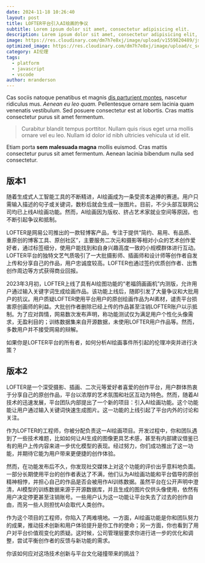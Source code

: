 ```yaml
---
date: 2024-11-18 10:26:40
layout: post
title: LOFTER平台引入AI绘画的争议
subtitle: Lorem ipsum dolor sit amet, consectetur adipisicing elit.
description: Lorem ipsum dolor sit amet, consectetur adipisicing elit, sed do eiusmod tempor incididunt ut labore et dolore magna aliqua.
image: https://res.cloudinary.com/dm7h7e8xj/image/upload/v1559820489/js-code_n83m7a.jpg
optimized_image: https://res.cloudinary.com/dm7h7e8xj/image/upload/c_scale,w_380/v1559820489/js-code_n83m7a.jpg
category: AI伦理
tags:
  - platform
  - javascript
  - vscode
author: mranderson
---
```


Cas sociis natoque penatibus et magnis <a href="#">dis parturient montes</a>, nascetur ridiculus mus. *Aenean eu leo quam.* Pellentesque ornare sem lacinia quam venenatis vestibulum. Sed posuere consectetur est at lobortis. Cras mattis consectetur purus sit amet fermentum.

> Curabitur blandit tempus porttitor. Nullam quis risus eget urna mollis ornare vel eu leo. Nullam id dolor id nibh ultricies vehicula ut id elit.

Etiam porta **sem malesuada magna** mollis euismod. Cras mattis consectetur purus sit amet fermentum. Aenean lacinia bibendum nulla sed consectetur.

## 版本1

随着生成式人工智能工具的不断精进，AI绘画成为一条受资本追捧的赛道。用户只需输入描述的句子或关键词，数秒后就会生成一张图片。目前，不少头部互联网公司均已上线AI绘画功能。然而，AI绘画因为版权、挤占艺术家就业空间等原因，也不断引起争议和抵制。

LOFTER是网易公司推出的一款轻博客产品，专注于提供“简约、易用、有品质、重原创的博客工具、原创社区”，主要服务二次元和摄影等相对小众的艺术创作爱好者，通过标签细分，使用户能找到和自身兴趣高度一致的小规模群体进行互动。LOFTER平台的独特文艺气质吸引了一大批摄影师、插画师和设计师等创作者自发上传和分享自己的作品，用户忠诚度较高。LOFTER也通过签约优质创作者、出售创作周边等方式获得商业回报。

2023年3月初，LOFTER上线了具有AI绘图功能的“老福鸽画画机”内测版，允许用户通过输入关键字词生成绘画作品。该功能上线后，随即引发了大量争议和大批用户的抗议。用户质疑LOFTER使用平台用户的原创绘画作品为AI素材，谴责平台损害原创画师的利益。大批创作者删除已经上传的作品甚至注销LOFTER账户以示抵制。为了应对舆情，网易数次发布声明，称功能测试仅为满足用户个性化头像需求，无盈利目的；训练数据集来自开源数据，未使用LOFTER用户作品等。然而，多数用户并不接受网易的辩解。

如果你是LOFTER平台的所有者，如何分析AI绘画事件所引起的伦理冲突并进行决策？

## 版本2

LOFTER是一个深受摄影、插画、二次元等爱好者喜爱的创作平台，用户群体热衷于分享自己的原创作品，平台以浓厚的艺术氛围和社区互动为特色。然而，随着AI技术的迅速发展，平台团队内部提出了一个新的项目：引入AI绘画功能。这个功能能让用户通过输入关键词快速生成图片。这一功能的上线引起了平台内外的讨论和关注。

作为LOFTER的工程师，你被分配负责这一AI绘画项目。开发过程中，你和团队遇到了一些技术难题，比如如何让AI生成的图像更具艺术感，甚至有内部建议借鉴已有的用户上传内容来进一步优化模型的表现。经过努力，你们成功推出了这一功能，并期待它能为用户带来更便捷的创作体验。

然而，在功能发布后不久，你发现社交媒体上对这个功能的评价出乎意料地负面。一部分长期使用平台的创作者表达了不满，他们认为AI绘画功能和平台倡导的原创精神相悖，并担心自己的作品是否会被用作AI训练数据。虽然平台在公开声明中澄清，AI模型的训练数据来源于开源数据库，并且生成的图片仅供头像使用，依然有用户决定停更甚至注销账号。一些用户认为这一功能让平台失去了过去的创作自由，而另一些人则担忧AI会取代人类创作。

作为这个项目的工程师，你陷入了两难境地。一方面，AI绘画功能是你和团队努力的成果，推动技术创新和用户体验提升是你工作的使命；另一方面，你也看到了用户对平台价值观变化的质疑。这时候，公司管理层要求你进行进一步的优化和调整，尝试平衡创作者的反馈与新功能的需求。

你该如何应对这场技术创新与平台文化碰撞带来的挑战？







